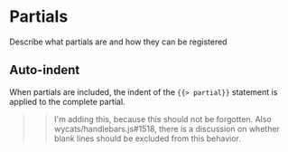 # Partials

Describe what partials are and how they can be registered 

## Auto-indent

When partials are included, the indent of the `{{> partial}}` statement is applied to the complete partial.

>> I'm adding this, because this should not be forgotten. Also wycats/handlebars.js#1518, there is a discussion 
>> on whether blank lines should be excluded from this behavior.

